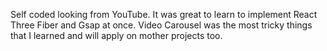 Self coded looking from YouTube. It was great to learn to implement React Three Fiber and Gsap at once.
Video Carousel was the most tricky things that I learned and will apply on mother projects too.
